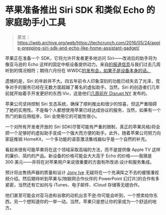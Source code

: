 # 苹果准备推出 Siri SDK 和类似 Echo 的家庭助手小工具 

> 原文：<https://web.archive.org/web/https://techcrunch.com/2016/05/24/apple-prepping-siri-sdk-and-echo-like-home-assistant-gadget/>

苹果正在准备一个 SDK，它将允许开发者更多地访问 Siri——改进后的助手将为像亚马逊的 Echo 这样的固定中枢设备提供动力。来自[的报道信息](https://web.archive.org/web/20221206181330/https://www.theinformation.com/apple-opening-siri-developing-echo-rival)与我们过去几周听到的情况相符；期待六月份在 WWDC[的发布会，如果不是设备本身的话。](https://web.archive.org/web/20221206181330/https://developer.apple.com/wwdc/)

遗憾的是，Siri 的年龄并不大。四五年前令人印象深刻的功能已经失去了光泽，竞争对手的服务已经在无数方面超越了著名的虚拟助手。当然，Siri 的创造者们几年前就开始着手开发更好的东西:Viv，这是他们[几周前在 Disrupt NY](https://web.archive.org/web/20221206181330/https://beta.techcrunch.com/2016/05/09/siri-creator-shows-off-first-public-demo-of-viv-the-intelligent-interface-for-everything/) 发布的。

苹果公司坚持控制 Siri 生态系统，确保了顺利推出和很少的惊喜，但这严重阻碍了她的实用性。不是每个人都想使用苹果已经达成协议的服务，当然，如果有一个热门的新应用程序，Siri 会使用它的可能性很小。

一个对所有开发者开放的 Siri SDK(尽管可能有严重的限制，真正的苹果风格)将会把一个足够好的虚拟助手变成一个强大而方便的助手。此外，随着苹果公司努力向家庭推销 HomeKit，一个多功能的语音激活集线器似乎是一个自然的补充。

看起来很有可能苹果将在这个领域采取高端的方法，而不是提供像 Apple TV 这样的廉价、简约的产品。新设备的价格可能会大大高于 Echo 的价格——我猜是 300 美元——并将在对苹果用户来说很重要的方面有所改进:设计和服务集成。

预计将出售扬声器的质量和设计 [Jony Ive](https://web.archive.org/web/20221206181330/https://www.crunchbase.com/person/jony-ive) 无疑将在一个充满挥之不去的缓慢潘视频介绍。然后期待听到苹果与[物联网合作伙伴的 PowerPoint 幻灯片]的合作有多紧密，当然还有它如何与 iTunes、电子邮件、iCloud 存储等无缝协作。

他们甚至可能会对亚马逊和谷歌的动机出言不逊:你可能会听到，一个想卖给你东西，另一个想知道你的一举一动。当然，苹果只是想让你的家成为一个舒适的地方。